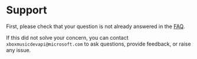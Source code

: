 # Support
First, please check that your question is not already answered in the [FAQ](FAQ.md).   

If this did not solve your concern, you can contact ```xboxmusicdevapi@microsoft.com``` to ask questions, provide feedback, or raise any issue.
